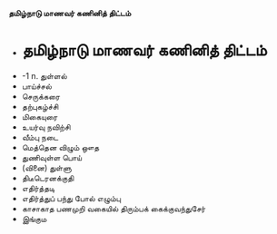 **தமிழ்நாடு மாணவர் கணினித் திட்டம்**
- # தமிழ்நாடு மாணவர் கணினித் திட்டம்
- -1 n. துள்ளல்
- பாய்ச்சல்
- செருக்கரை
- தற்புகழ்ச்சி
- மிகையுரை
- உயர்வு நவிற்சி
- வீம்பு நடை
- மெத்தென விழும் ஔத
- துணிவுள்ள பொய்
- (வினை) துள்ளு
- திடீடெரனக்குதி
- எதிர்த்தடி
- எதிர்த்துப் பந்து போல் எழும்பு
- காசாகாத பணமுறி வகையில் திரும்பக் கைக்குவந்துசேர்
- இங்கும

